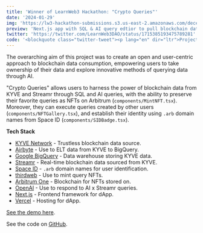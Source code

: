 ```yaml
---
title: 'Winner of LearnWeb3 Hackathon: "Crypto Queries"'
date: '2024-01-29'
img: 'https://lw3-hackathon-submissions.s3.us-east-2.amazonaws.com/decentralized-intelligence-season-1-submission-crypto-queries-6b3acc99-5b91-4053-a11c-9024d31b0917'
preview: 'Next.js app with SQL & AI query edtior to pull blockchain data using KYVE and Streamr.'
twitter: 'https://twitter.com/LearnWeb3DAO/status/1715385193475789281'
code: '<blockquote class="twitter-tweet"><p lang="en" dir="ltr">Project: Crypto Queries<br><br>Winners of: KYVE Bounty, Streamr Bounty, SPACE ID Bounty<br><br>Hackers: <a href="https://twitter.com/primo_data?ref_src=twsrc%5Etfw">@primo_data</a><a href="https://t.co/YNF8aIqJet">https://t.co/YNF8aIqJet</a> <a href="https://t.co/bjjewDnyhm">pic.twitter.com/bjjewDnyhm</a></p>&mdash; LearnWeb3 (@LearnWeb3DAO) <a href="https://twitter.com/LearnWeb3DAO/status/1715385193475789281?ref_src=twsrc%5Etfw">October 20, 2023</a></blockquote> <script async src="https://platform.twitter.com/widgets.js" charset="utf-8"></script>'
---
```


The overarching aim of this project was to create an open and user-centric approach to blockchain data consumption, empowering users to take ownership of their data and explore innovative methods of querying data through AI.

"Crypto Queries" allows users to harness the power of blockchain data from KYVE and Streamr through SQL and AI queries, with the ability to preserve their favorite queries as NFTs on Arbitrum (`components/MintNFT.tsx`). Moreover, they can execute queries created by other users (`components/NFTGallery.tsx`), and establish their identity using `.arb` domain names from Space ID (`components/SIDBadge.tsx`).

**Tech Stack**

- [KYVE Network](https://kyve.network/) - Trustless blockchain data source.
- [Airbyte](https://airbyte.io/) - Use to ELT data from KYVE to BigQuery.
- [Google BigQuery](https://cloud.google.com/bigquery) - Data warehouse storing KYVE data.
- [Streamr](https://streamr.network/) - Real-time blockchain data sourced from KYVE.
- [Space ID](https://spaceid.xyz/) - `.arb` domain names for user identification.
- [thirdweb](https://thirdweb.com/) - Use to mint query NFTs.
- [Arbitrum One](https://arbitrum.io/) - Blockchain for NFTs stored on.
- [OpenAI](https://openai.com/) - Use to respond to AI x Streamr queries.
- [Next.js](https://nextjs.org/) - Frontend framework for dApp.
- [Vercel](https://vercel.com/) - Hosting for dApp.

[See the demo here](https://www.youtube.com/watch?v=LXIRhIoTa3I&t=18s).

See the code on [GitHub](https://github.com/PrimoData/crypto-queries).
